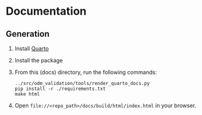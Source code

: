 # Documentation

## Generation

1. Install [Quarto](https://quarto.org/docs/get-started/)
1. Install the package
1. From this (docs) directory, run the following commands:

    ```
    ../src/odm_validation/tools/render_quarto_docs.py
    pip install -r ./requirements.txt
    make html
    ```

1. Open `file://<repo_path>/docs/build/html/index.html` in your browser.
